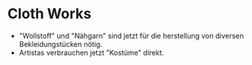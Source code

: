 # Cloth Works

- "Wollstoff" und "Nähgarn" sind jetzt für die herstellung von diversen Bekleidungstücken nötig.
- Artistas verbrauchen jetzt "Kostüme" direkt.
